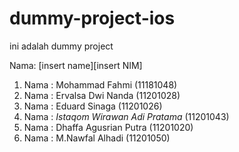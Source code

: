# dummy-project-ios
ini adalah dummy project

Nama: [insert name][insert NIM]

1. Nama : Mohammad Fahmi (11181048)
2. Nama : Ervalsa Dwi Nanda (11201028)
3. Nama : Eduard Sinaga (11201026)
4. Nama : *Istaqom Wirawan Adi Pratama* (11201043)
5. Nama : Dhaffa Agusrian Putra (11201020)
6. Nama : M.Nawfal Alhadi (11201050)
